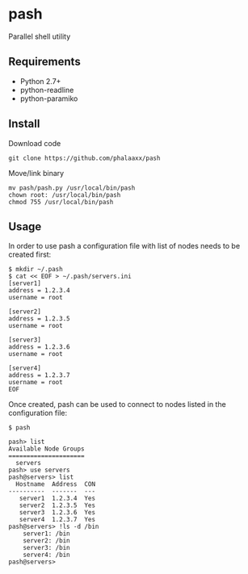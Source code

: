 pash
====

Parallel shell utility


Requirements
------------

 * Python 2.7+
 * python-readline
 * python-paramiko

Install
-------

Download code

	git clone https://github.com/phalaaxx/pash

Move/link binary

	mv pash/pash.py /usr/local/bin/pash
	chown root: /usr/local/bin/pash
	chmod 755 /usr/local/bin/pash

Usage
-----

In order to use pash a configuration file with list of nodes needs to be created first:

	$ mkdir ~/.pash
	$ cat << EOF > ~/.pash/servers.ini
	[server1]
	address = 1.2.3.4
	username = root

	[server2]
	address = 1.2.3.5
	username = root

	[server3]
	address = 1.2.3.6
	username = root

	[server4]
	address = 1.2.3.7
	username = root
	EOF


Once created, pash can be used to connect to nodes listed in the configuration file:

	$ pash

	pash> list
	Available Node Groups
	=====================
	  servers
	pash> use servers
	pash@servers> list
	  Hostname  Address  CON
	----------  -------  ---
	   server1  1.2.3.4  Yes
	   server2  1.2.3.5  Yes
	   server3  1.2.3.6  Yes
	   server4  1.2.3.7  Yes
	pash@servers> !ls -d /bin
	    server1: /bin
	    server2: /bin
	    server3: /bin
	    server4: /bin
	pash@servers>
